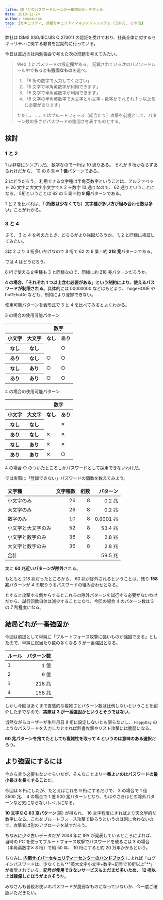 ```yaml
---
title: 問「どのパスワードルールが一番強固か」を考える
date: 2018-12-24
author: kenzauros
tags: [セキュリティ, 情報セキュリティマネジメントシステム (ISMS), その他]
---
```


弊社は ISMS (ISO/IEC/JIS Q 27001) の認証を受けており、社員全体に対するセキュリティに関する教育を定期的に行っている。

今日は直近の社内勉強会で考えた次の問題を考えてみたい。

> Web 上にパスワードの設定欄がある。
> 記載されている次のパスワードルール中で**もっとも強固なもの**を選べ。
>
> 1. 「8 桁の数字で入力してください」
> 2. 「5 文字で半角英数字が利用できます」
> 3. 「8 文字で半角英数字が利用できます」
> 4. 「8 文字の半角英数字で大文字と小文字・数字をそれぞれ 1 つ以上含む必要があります」
>
> ただし、ここではブルートフォース（総当たり）攻撃を前提として、パターン数の多さがパスワードの強固さを表すものとする。

## 検討

### 1 と 2

1 は非常にシンプルだ。
数字なので一桁は 10 通りある。
それが 8 桁かならずあるわけだから、 10 の 8 乗＝ **1 億**パターンである。

2 はどうだろう。
利用できる文字種は半角英数字ということは、アルファベット 26 文字に大文字小文字で✕ 2 ＋数字 10 通りなので、 62 通りということになる。
5桁ということは 62 の 5 乗＝約 **9 億**パターンである。

1 と 2 を比べれば、「**（桁数は少なくても）文字種が多い方が組み合わせ数は多い**」ことがわかる。

### 3 と 4

さて、 3 と 4 を考えたとき、どちらがより強固だろうか。
1, 2 と同様に検証してみたい。

3は 2 より 3 桁多いだけなので 8 桁で 62 の 8 乗＝約 **218 兆**パターンである。

では 4 はどうだろう。

8 桁で使える文字種も 3 と同様なので、同様に約 218 兆パターンだろうか。

**4 の場合、「それぞれ 1 つ以上含む必要がある」という制約により、使えるパスワードが制限される**。具体的には 00000000 などはもとより、 hogeHOGE や hoGEhoGe なども、制約により登録できない。

使用可能パターンを表形式で 3 と 4 を比べてみるとよくわかる。

3 の場合の使用可能パターン

<table>
  <tr>
    <th colspan=" 2 "></th>
    <th colspan=" 2 ">数字</th>
  </tr>
  <tr>
    <th>小文字</th>
    <th>大文字</th>
    <th>なし</th>
    <th>あり</th>
  </tr>
  <tr>
    <th>なし</th>
    <th>なし</th>
    <td></td>
    <td>○</td>
  </tr>
  <tr>
    <th>あり</th>
    <th>なし</th>
    <td>○</td>
    <td>○</td>
  </tr>
  <tr>
    <th>なし</th>
    <th>あり</th>
    <td>○</td>
    <td>○</td>
  </tr>
  <tr>
    <th>あり</th>
    <th>あり</th>
    <td>○</td>
    <td>○</td>
  </tr>
</table>

4 の場合の使用可能パターン

<table>
  <tr>
    <th colspan=" 2 "></th>
    <th colspan=" 2 ">数字</th>
  </tr>
  <tr>
    <th>小文字</th>
    <th>大文字</th>
    <th>なし</th>
    <th>あり</th>
  </tr>
  <tr>
    <th>なし</th>
    <th>なし</th>
    <td></td>
    <td>✕</td>
  </tr>
  <tr>
    <th>あり</th>
    <th>なし</th>
    <td>✕</td>
    <td>✕</td>
  </tr>
  <tr>
    <th>なし</th>
    <th>あり</th>
    <td>✕</td>
    <td>✕</td>
  </tr>
  <tr>
    <th>あり</th>
    <th>あり</th>
    <td>✕</td>
    <td>○</td>
  </tr>
</table>

4 の場合 ○ のついたところしかパスワードとして採用できないわけだ。

では実際に「登録できない」パスワードの個数を数えてみよう。

文字種 | 文字種数 | 桁数 | パターン
:-- | --: | --: | --:
小文字のみ | 26 | 8 | 0.2 兆
大文字のみ | 26 | 8 | 0.2 兆
数字のみ | 10 | 8 | 0.0001 兆
小文字と大文字のみ | 52 | 8 | 53.4 兆
小文字と数字のみ | 36 | 8 | 2.8 兆
大文字と数字のみ | 36 | 8 | 2.8 兆
合計 |   |   | 59.5 兆

実に **60 兆近いパターンが除外**される。

もともと 218 兆だったところから、 60 兆が除外されるということは、残り **158 兆**パターンが 4 の取りうるパスワードの組み合わせとなる。

とすると攻撃する側からするとこれらの除外パターンを試行する必要がないわけだから、試行回数自体は減少することになり、今回の場合 4 のパターン数は 3 の 7 割程度になる。

## 結局どれが一番強固か

今回は前提として単純に「ブルートフォース攻撃に強いものが強固である」としたので、単純に総当たり数の多くなる 3 が一番強固となる。

ルール | パターン数
-- | --:
1 | 1 億
2 | 9 億
3 | 218 兆
4 | 158 兆

しかし今回はあくまで直感的な複雑さとパターン数は比例しないということを紹介したまでなので、**実際は 3 が一番強固かというとそうではない**。

当然ながらユーザーが生年月日 8 桁に設定しないとも限らないし、 `HappyDay` のようなパスワードを入力したとすれば辞書攻撃やリスト攻撃には脆弱になる。

**60 兆パターンを捨てたとしても複雑性を取って 4 というのは意味のある選択**だろう。

## より強固にするには

今さら言う必要もないぐらいだが、そんなことより**一番よいのはパスワードの最小長さを長くすること**だ。

今回は 8 桁にしたが、たとえばこれを 9 桁にするだけで、 3 の場合で 1 億 3500 兆、 4 の場合で 1 億 500 兆パターンとなり、もはやさきほどの除外パターンなど気にならないレベルになる。

**10 文字なら 83 京パターン**(笑) が得られ、 16 文字程度にすればより天文学的な数字になる。これをブルートフォース攻撃で破ろうというのは割に合わないので、攻撃者は別のアプローチを試すだろう。

ちなみに少々古いデータだが 2008 年に IPA が発表しているところによれば、当時の PC を使ってブルートフォース攻撃でパスワードを破るには 3 の場合（半角英数字✕ 8 桁）で約 50 年、 10 桁にすると約 20 万年かかるという。

ちなみに **[内閣サイバーセキュリティーセンターのハンドブック](http://www.nisc.go.jp/security-site/files/handbook-all.pdf)** によれば「ログインパスワードは、少なくとも**“英大文字小文字+数字+記号で10桁以上”**」が推奨されている。**記号が使用できないサービスもまだまだ多いため、 12 桁以上は確保したほうがよさそう**だ。

みなさんも普段お使いのパスワードが脆弱なものになっていないか、今一度ご確認いただきたい。